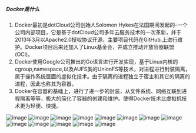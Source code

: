 ##### Docker是什么
1. Docker最初是dotCloud公司创始人Solomon Hykes在法国期间发起的-一个公司内部项目，它是基于dotCloud公司多年云服务技术的一次革新，并于2013年3月以Apache2.0授权协议开源，主要项目代码在GitHub.上进行维护。Docker项目后来还加入了Linux基金会，并成立推动开放容器联盟(OCI)。<br>
2. Docker使用Google公司推出的Go语言进行开发实现，基于Linux内核的cgroup,namespace,以及AUFS类的UnionFS等技术，对进程进行封装隔离，属于操作系统层面的虚拟化技术。由于隔离的进程独立于宿主和其它的隔离的进程，因此也称其为容器。
3. Docker在容器的基础上，进行了进一步的封装，从文件系统、网络互联到进程隔离等等，极大的简化了容器的创建和维护。使得Docker技术比虚拟机技术更为轻便、快捷。

![image](342966EDC38E4C45AD808A56EBCD4373)
![image](3F386E62A93F42FB90A9609FBA6C3CAB)
![image](1364053366E14320B831749911F9F72A)
![image](9A1292122C5248BDBDB16EF7870BC5C9)
![image](CED8F2E9CF5A473CB04C214B35D49203)
![image](28D34303B6344719B25F14D42627D78E)
![image](D2918322C84846DC88A5F96F2EC4F07C)
![image](AB76DCD1813C4083BE22D0183CE06026)
![image](E8D21D4391374F298301F2D8E5065621)
![image](5D0F59A77F32429D8C9AC3D11793131B)
![image](B1661E267BED4931A8F3B7121BA12333)
![image](31FC5A6E13D141F5B0EC8DD02ED05226)
![image](541620A6241248EAB569FB9A3AFE741A)